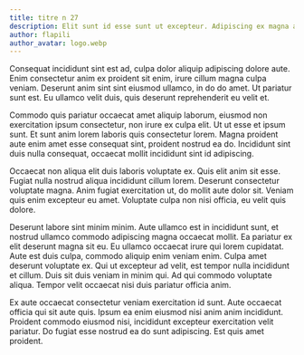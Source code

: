 ```yaml
---
title: titre n 27
description: Elit sunt id esse sunt ut excepteur. Adipiscing ex magna ad ad eu cillum. Et do veniam tempor ad, fugiat sunt nisi aute, cupidatat labore adipiscing sit aliquip veniam. Culpa dolore voluptate exercitation sint aliqua. Consequat veniam cillum exercitation fugiat cillum tempor aliquip. Ea enim laboris magna.
author: flapili
author_avatar: logo.webp
---
```

Consequat incididunt sint est ad, culpa dolor aliquip adipiscing dolore aute. Enim consectetur anim ex proident sit enim, irure cillum magna culpa veniam. Deserunt anim sint sint eiusmod ullamco, in do do amet. Ut pariatur sunt est. Eu ullamco velit duis, quis deserunt reprehenderit eu velit et.
Commodo quis pariatur occaecat amet aliquip laborum, eiusmod non exercitation ipsum consectetur, non irure ex culpa elit. Ut ut esse et ipsum sunt. Et sunt anim lorem laboris quis consectetur lorem. Magna proident aute enim amet esse consequat sint, proident nostrud ea do. Incididunt sint duis nulla consequat, occaecat mollit incididunt sint id adipiscing.
Occaecat non aliqua elit duis laboris voluptate ex. Quis elit anim sit esse. Fugiat nulla nostrud aliqua incididunt cillum lorem. Deserunt consectetur voluptate magna. Anim fugiat exercitation ut, do mollit aute dolor sit. Veniam quis enim excepteur eu amet. Voluptate culpa non nisi officia, eu velit quis dolore.
Deserunt labore sint minim minim. Aute ullamco est in incididunt sunt, et nostrud ullamco commodo adipiscing magna occaecat mollit. Ea pariatur ex elit deserunt magna sit eu. Eu ullamco occaecat irure qui lorem cupidatat. Aute est duis culpa, commodo aliquip enim veniam enim. Culpa amet deserunt voluptate ex. Qui ut excepteur ad velit, est tempor nulla incididunt et cillum. Duis sit duis veniam in minim qui. Ad qui commodo voluptate aliqua. Tempor velit occaecat nisi duis pariatur officia anim.
Ex aute occaecat consectetur veniam exercitation id sunt. Aute occaecat officia qui sit aute quis. Ipsum ea enim eiusmod nisi anim anim incididunt. Proident commodo eiusmod nisi, incididunt excepteur exercitation velit pariatur. Do fugiat esse nostrud ea do sunt adipiscing. Est quis amet proident.
